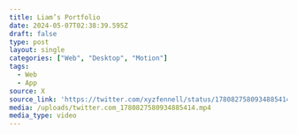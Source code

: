 ```yaml
---
title: Liam’s Portfolio
date: 2024-05-07T02:38:39.595Z
draft: false
type: post
layout: single
categories: ["Web", "Desktop", "Motion"]
tags:
  - Web
  - App
source: X
source_link: 'https://twitter.com/xyzfennell/status/1780827580934885414'
media: /uploads/twitter.com_1780827580934885414.mp4
media_type: video
---
```


